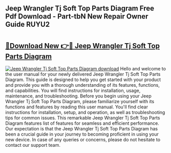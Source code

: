 ## Jeep Wrangler Tj Soft Top Parts Diagram Free Pdf Download - Part-tbN New Repair Owner Guide RUYU2

# <h2><a href="http://dfqsa1s.blite.top/?on=Jeep+Wrangler+Tj+Soft+Top+Parts+Diagram">🔗Download New 👉🔴 Jeep Wrangler Tj Soft Top Parts Diagram</a></h2>

[![Jeep Wrangler Tj Soft Top Parts Diagram download](https://i.imgur.com/lujVjoI.png)](http://dfqsa1s.blite.top/?on=Jeep+Wrangler+Tj+Soft+Top+Parts+Diagram)
Hello and welcome to the user manual for your newly delivered Jeep Wrangler Tj Soft Top Parts Diagram. This guide is designed to help you get started with your product and provide you with a thorough understanding of its features, functions, and capabilities. You will find instructions for installation, usage, maintenance, and troubleshooting. Before you begin using your Jeep Wrangler Tj Soft Top Parts Diagram, please familiarize yourself with its functions and features by reading this user manual. You'll find clear instructions for installation, setup, and operation, as well as troubleshooting tips for common issues. This remarkable Jeep Wrangler Tj Soft Top Parts Diagram features list of features for seamless and efficient performance. Our expectation is that the Jeep Wrangler Tj Soft Top Parts Diagram has been a crucial guide in your journey to becoming proficient in using your new device. In case of any queries or concerns, please do not hesitate to contact our support team.
